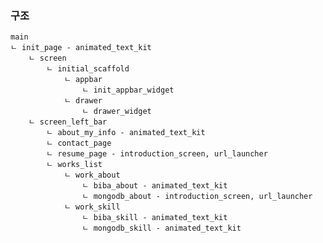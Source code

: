 ### 구조

    main
    ㄴ init_page - animated_text_kit
        ㄴ screen
            ㄴ initial_scaffold
                ㄴ appbar
                    ㄴ init_appbar_widget
                ㄴ drawer
                    ㄴ drawer_widget
        ㄴ screen_left_bar
            ㄴ about_my_info - animated_text_kit
            ㄴ contact_page
            ㄴ resume_page - introduction_screen, url_launcher
            ㄴ works_list
                ㄴ work_about
                    ㄴ biba_about - animated_text_kit
                    ㄴ mongodb_about - introduction_screen, url_launcher
                ㄴ work_skill
                    ㄴ biba_skill - animated_text_kit
                    ㄴ mongodb_skill - animated_text_kit

